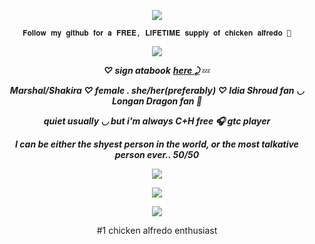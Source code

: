 <p align="Center">
<img src="https://komarev.com/ghpvc/?username=verciless&label=Little+Idia's!&color=0099ff"
  </p>

<p align="center"> <code style="color" : lightskyblue">𝐅𝐨𝐥𝐥𝐨𝐰 𝐦𝐲 𝐠𝐢𝐭𝐡𝐮𝐛 𝐟𝐨𝐫 𝐚 𝐅𝐑𝐄𝐄, 𝐋𝐈𝐅𝐄𝐓𝐈𝐌𝐄 𝐬𝐮𝐩𝐩𝐥𝐲 𝐨𝐟 𝐜𝐡𝐢𝐜𝐤𝐞𝐧 𝐚𝐥𝐟𝐫𝐞𝐝𝐨 🤑</code>  </p>

</p>

<p align="center">
<img src="https://github.com/user-attachments/assets/45a92b90-5eb7-4971-a8ee-58ca601ba361"
  </p>


***<p align="center"> ♡ sign atabook*** ***<a href="https://verciless.atabook.org/">here ⤸</a>*** 💤 </p>
***<p align="center"> Marshal/Shakira ♡ female . she/her(preferably) ♡ Idia Shroud fan ◡ Longan Dragon fan 🥞 </p>***
***<p align="center"> quiet usually ◡ but i'm always C+H free 🎧 gtc player*** </p>
***<p align="center"> I can be either the shyest person in the world, or the most talkative person ever.. 50/50 </p>***
<p align="center">
<img src="https://github.com/user-attachments/assets/ca46c72c-8d98-499f-a31c-01df24935e77"
</p>

  <p align="center">
  <img src="https://github.com/user-attachments/assets/4650dc35-c127-4e46-8058-a3acaa339b3e"
 </p>

<p align="center">
<img src="https://github.com/user-attachments/assets/ca46c72c-8d98-499f-a31c-01df24935e77"
</p>

<p align="center">#1 chicken alfredo enthusiast</p>
